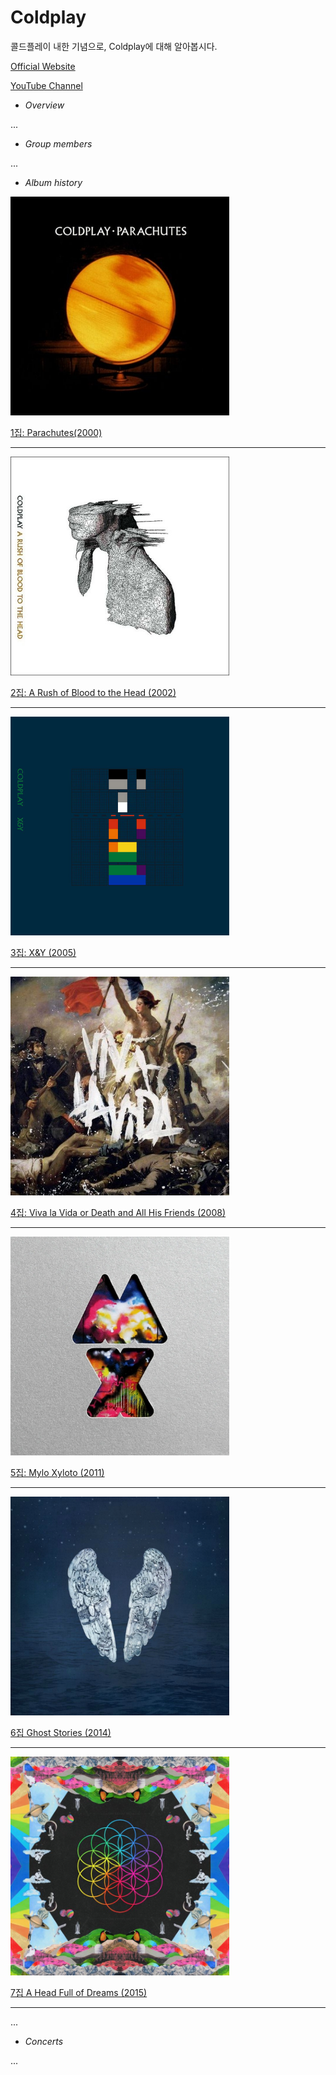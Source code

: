 # Coldplay
콜드플레이 내한 기념으로, Coldplay에 대해 알아봅시다.

[Official Website](http://www.coldplay.com/ "Coldplay")


[YouTube Channel](https://www.youtube.com/user/ColdplayVEVO "YouTube Channel Official")


- *Overview*


...

- *Group members*


...

- *Album history*


<p align="left">
  <img src="IMG/1.jpg?raw=true" width="350"/>
</p>


[1집: Parachutes(2000)](https://raw.githubusercontent.com/GeekInTheClass/Coldplay/master/Discography/7_A%20Head%20Full%20of%20Dreams)

___

<p align="left">
  <img src="IMG/2.jpg?raw=true" width="350"/>
</p>


[2집: A Rush of Blood to the Head (2002)](Discography/2_A%20Rush%20of%20Blood%20to%20the%20Head.md)

___

<p align="left">
  <img src="IMG/3.jpg?raw=true" width="350"/>
</p>


[3집: X&Y (2005)](Discography/3_X%26Y.md)

___

<p align="left">
  <img src="IMG/4.jpg?raw=true" width="350"/>
</p>


[4집: Viva la Vida or Death and All His Friends (2008)](Discography/4_Viva%20la%20Vida%20or%20Death%20and%20All%20His%20Friends.md)

___

<p align="left">
  <img src="IMG/5.jpg?raw=true" width="350"/>
</p>


[5집: Mylo Xyloto (2011)](Discography/5_Mylo%20Xyloto.md)

___

<p align="left">
  <img src="IMG/6.jpg?raw=true" width="350"/>
</p>


[6집 Ghost Stories (2014)](Discography/6_Ghost%20Stories.md)

___

<p align="left">
  <img src="IMG/7-1.jpg?raw=true" width="350"/>
</p>


[7집 A Head Full of Dreams (2015)](Discography/7_A%20Head%20Full%20of%20Dreams.md)

___

...

- *Concerts*


...
